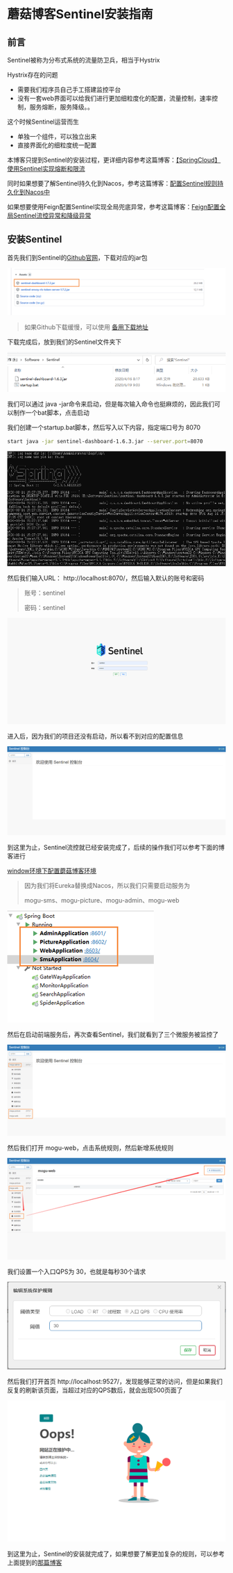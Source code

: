 # 蘑菇博客Sentinel安装指南

## 前言

Sentinel被称为分布式系统的流量防卫兵，相当于Hystrix

Hystrix存在的问题

- 需要我们程序员自己手工搭建监控平台
- 没有一套web界面可以给我们进行更加细粒度化的配置，流量控制，速率控制，服务熔断，服务降级。。

这个时候Sentinel运营而生

- 单独一个组件，可以独立出来
- 直接界面化的细粒度统一配置

本博客只提到Sentinel的安装过程，更详细内容参考这篇博客：[【SpringCloud】使用Sentinel实现熔断和限流](http://moguit.cn/#/info?blogUid=408e9c889ebf96a66af2adfdc258ba5f)

同时如果想要了解Sentinel持久化到Nacos，参考这篇博客：[配置Sentinel规则持久化到Nacos中](http://www.moguit.cn/#/info?blogUid=6473a200c9986f45af2ae9f12534ec93)

如果想要使用Feign配置Sentinel实现全局兜底异常，参考这篇博客：[Feign配置全局Sentinel流控异常和降级异常](http://www.moguit.cn/#/info?blogUid=e30a2ecaf4f1bbedcde6fecdf6b9fbb7)

## 安装Sentinel

首先我们到Sentinel的[Github官网](https://github.com/alibaba/Sentinel/releases)，下载对应的jar包

![image-20200814152203586](images/image-20200814152203586.png)

> 如果Github下载缓慢，可以使用 [备用下载地址](https://wws.lanzous.com/iXUolhrte2j)

下载完成后，放到我们的Sentinel文件夹下

![image-20200814152301259](images/image-20200814152301259.png)

我们可以通过 java -jar命令来启动，但是每次输入命令也挺麻烦的，因此我们可以制作一个bat脚本，点击启动

我们创建一个startup.bat脚本，然后写入以下内容，指定端口号为 8070

```bash
start java -jar sentinel-dashboard-1.6.3.jar --server.port=8070
```

![image-20200814152808028](images/image-20200814152808028.png)

然后我们输入URL： http://localhost:8070/，然后输入默认的账号和密码

> 账号：sentinel
>
> 密码：sentinel

![image-20200814152900162](images/image-20200814152900162.png)

进入后，因为我们的项目还没有启动，所以看不到对应的配置信息

![image-20200814153013010](images/image-20200814153013010.png)

到这里为止，Sentinel流控就已经安装完成了，后续的操作我们可以参考下面的博客进行 

[window环境下配置蘑菇博客环境](http://moguit.cn/#/info?blogUid=082ca226cf2e4103b0ffa6e6c13d7b14)

>因为我们将Eureka替换成Nacos，所以我们只需要启动服务为
>
>mogu-sms、mogu-picture、mogu-admin、mogu-web

![image-20200814154038280](images/image-20200814154038280.png)

然后在启动前端服务后，再次查看Sentinel，我们就看到了三个微服务被监控了

![image-20200814154404812](images/image-20200814154404812.png)

然后我们打开 mogu-web，点击系统规则，然后新增系统规则

![image-20200814154515420](images/image-20200814154515420.png)

我们设置一个入口QPS为 30，也就是每秒30个请求

![image-20200814155422571](images/image-20200814155422571.png)

然后我们打开首页  http://localhost:9527/，发现能够正常的访问，但是如果我们反复的刷新该页面，当超过对应的QPS数后，就会出现500页面了

![image-20200814155402193](images/image-20200814155402193.png)

到这里为止，Sentinel的安装就完成了，如果想要了解更加复杂的规则，可以参考上面提到的[那篇博客](http://moguit.cn/#/info?blogUid=408e9c889ebf96a66af2adfdc258ba5f)